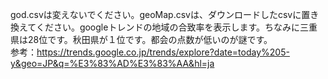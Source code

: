 god.csvは変えないでください。geoMap.csvは、ダウンロードしたcsvに置き換えてください。googleトレンドの地域の合致率を表示します。ちなみに三重県は28位です。秋田県が１位です。都会の点数が低いのが謎です。<br>参考：https://trends.google.co.jp/trends/explore?date=today%205-y&geo=JP&q=%E3%83%AD%E3%83%AA&hl=ja
